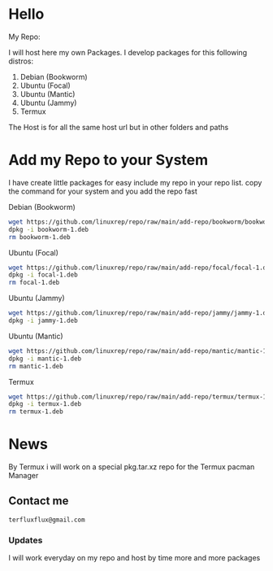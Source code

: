 # Hello
My Repo:

I will host here my own Packages.
I develop packages for this following distros:

1. Debian (Bookworm)
2. Ubuntu (Focal)
3. Ubuntu (Mantic)
4. Ubuntu (Jammy)
5. Termux

The Host is for all the same host url but in other folders and paths

# Add my Repo to your System
I have create little packages for easy include my repo in your repo list.
copy the command for your system and you add the repo fast

Debian (Bookworm)
```bash
wget https://github.com/linuxrep/repo/raw/main/add-repo/bookworm/bookworm-1.deb
dpkg -i bookworm-1.deb
rm bookworm-1.deb
```

Ubuntu (Focal)
```bash
wget https://github.com/linuxrep/repo/raw/main/add-repo/focal/focal-1.deb
dpkg -i focal-1.deb
rm focal-1.deb
```

Ubuntu (Jammy)
```bash
wget https://github.com/linuxrep/repo/raw/main/add-repo/jammy/jammy-1.deb
dpkg -i jammy-1.deb
```

Ubuntu (Mantic)
```bash
wget https://github.com/linuxrep/repo/raw/main/add-repo/mantic/mantic-1.deb
dpkg -i mantic-1.deb
rm mantic-1.deb
```

Termux
```bash
wget https://github.com/linuxrep/repo/raw/main/add-repo/termux/termux-1.deb
dpkg -i termux-1.deb
rm termux-1.deb
```

# News

By Termux i will work on a special pkg.tar.xz repo for the Termux pacman Manager

## Contact me

```
terfluxflux@gmail.com
```

### Updates

I will work everyday on my repo and host by time more and more packages


